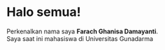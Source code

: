 # Halo semua! 
Perkenalkan nama saya **Farach Ghanisa Damayanti**.\
Saya saat ini mahasiswa di Universitas Gunadarma
